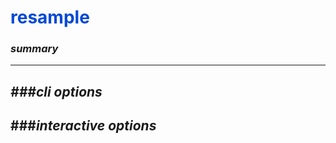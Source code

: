 # <span style="color: #0048d8">**resample**</span>

### *summary*
---


*###cli options*
---


###*interactive options*
---

